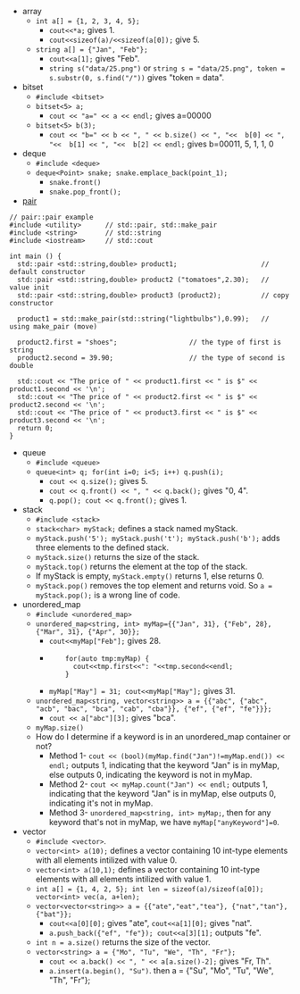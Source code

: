 + array
  + `int a[] = {1, 2, 3, 4, 5};`
    + `cout<<*a;` gives 1.
    + `cout<<sizeof(a)/<<sizeof(a[0]);` give 5.
  + `string a[] = {"Jan", "Feb"};`
    + `cout<<a[1];` gives "Feb".
    + `string s("data/25.png")` or `string s = "data/25.png", token = s.substr(0, s.find("/"))` gives "token = data".
+ bitset
  + `#include <bitset>`
  + `bitset<5> a;`
    + `cout << "a=" << a << endl;` gives a=00000
  + `bitset<5> b(3);`
    + `cout << "b=" << b << ", " << b.size() << ", "<<  b[0] << ", "<<  b[1] << ", "<<  b[2] << endl;` gives b=00011, 5, 1, 1, 0
+ deque
  + `#include <deque>`
  + `deque<Point> snake; snake.emplace_back(point_1);`
    + `snake.front()`
    + `snake.pop_front();`
+ [pair](http://www.cplusplus.com/reference/utility/pair/pair/)
```
// pair::pair example
#include <utility>      // std::pair, std::make_pair
#include <string>       // std::string
#include <iostream>     // std::cout

int main () {
  std::pair <std::string,double> product1;                     // default constructor
  std::pair <std::string,double> product2 ("tomatoes",2.30);   // value init
  std::pair <std::string,double> product3 (product2);          // copy constructor

  product1 = std::make_pair(std::string("lightbulbs"),0.99);   // using make_pair (move)

  product2.first = "shoes";                  // the type of first is string
  product2.second = 39.90;                   // the type of second is double

  std::cout << "The price of " << product1.first << " is $" << product1.second << '\n';
  std::cout << "The price of " << product2.first << " is $" << product2.second << '\n';
  std::cout << "The price of " << product3.first << " is $" << product3.second << '\n';
  return 0;
}
```
+ queue
  + `#include <queue>`
  + `queue<int> q; for(int i=0; i<5; i++) q.push(i);`
    + `cout << q.size();` gives 5.
    + `cout << q.front() << ", " << q.back();` gives "0, 4".
    + `q.pop(); cout << q.front();` gives 1.
+ stack
  + `#include <stack>`
  + `stack<char> myStack;` defines a stack named myStack.
  + `myStack.push('5'); myStack.push('t'); myStack.push('b');` adds three elements to the defined stack.
  + `myStack.size()` returns the size of the stack.
  + `myStack.top()` returns the element at the top of the stack.
  + If myStack is empty, `myStack.empty()` returns 1, else returns 0.
  + `myStack.pop()` removes the top element and returns void. So `a = myStack.pop();` is a wrong line of code.
+ unordered_map
  + `#include <unordered_map>`
  + `unordered_map<string, int> myMap={{"Jan", 31}, {"Feb", 28}, {"Mar", 31}, {"Apr", 30}};`
    + `cout<<myMap["Feb"];` gives 28.
    + 
      ```
          for(auto tmp:myMap) {
            cout<<tmp.first<<": "<<tmp.second<<endl;
          }
      ```
    + `myMap["May"] = 31; cout<<myMap["May"];` gives 31.
  + `unordered_map<string, vector<string>> a = {{"abc", {"abc", "acb", "bac", "bca", "cab", "cba"}}, {"ef", {"ef", "fe"}}};`
    + `cout << a["abc"][3];` gives "bca".
  + `myMap.size()`
  + How do I determine if a keyword is in an unordered_map container or not?
    + Method 1- `cout << (bool)(myMap.find("Jan")!=myMap.end()) << endl;` outputs 1, indicating that the keyword "Jan" is in myMap, else outputs 0, indicating the keyword is not in myMap.
    + Method 2- `cout << myMap.count("Jan") << endl;` outputs 1, indicating that the keyword "Jan" is in myMap, else outputs 0, indicating it's not in myMap.
    + Method 3- `unordered_map<string, int> myMap;`, then for any keyword that's not in myMap, we have `myMap["anyKeyword"]=0`.
+ vector
  + `#include <vector>`.
  + `vector<int> a(10);` defines a vector containing 10 int-type elements with all elements intilized with value 0.
  + `vector<int> a(10,1);` defines a vector containing 10 int-type elements with all elements intilized with value 1.
  + `int a[] = {1, 4, 2, 5}; int len = sizeof(a)/sizeof(a[0]); vector<int> vec(a, a+len);`
  + `vector<vector<string>> a = {{"ate","eat","tea"}, {"nat","tan"}, {"bat"}};`
    + `cout<<a[0][0];` gives "ate", `cout<<a[1][0];` gives "nat".
    + `a.push_back({"ef", "fe"}); cout<<a[3][1];` outputs "fe".
  + `int n = a.size()` returns the size of the vector.
  + `vector<string> a = {"Mo", "Tu", "We", "Th", "Fr"};`
    + `cout << a.back() << ", " << a[a.size()-2];` gives "Fr, Th".
    + `a.insert(a.begin(), "Su")`. then a = {"Su", "Mo", "Tu", "We", "Th", "Fr"};
